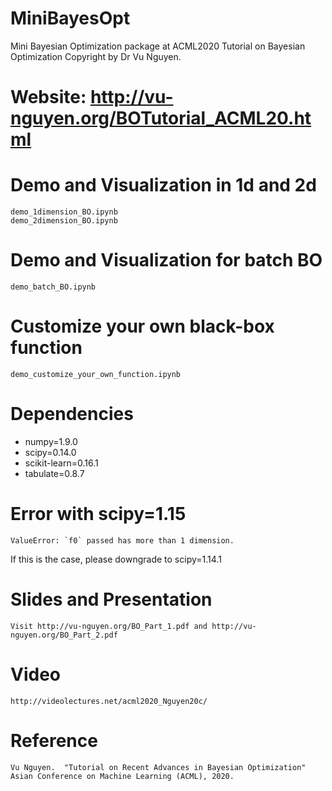 # MiniBayesOpt
Mini Bayesian Optimization package at ACML2020 Tutorial on Bayesian Optimization
Copyright by Dr Vu Nguyen.

# Website: http://vu-nguyen.org/BOTutorial_ACML20.html

# Demo and Visualization in 1d and 2d
```
demo_1dimension_BO.ipynb
demo_2dimension_BO.ipynb
```

# Demo and Visualization for batch BO
```
demo_batch_BO.ipynb
```

# Customize your own black-box function
```
demo_customize_your_own_function.ipynb
```

# Dependencies
* numpy=1.9.0
* scipy=0.14.0
* scikit-learn=0.16.1
* tabulate=0.8.7

# Error with scipy=1.15
```
ValueError: `f0` passed has more than 1 dimension.
```
If this is the case, please downgrade to scipy=1.14.1

# Slides and Presentation
```
Visit http://vu-nguyen.org/BO_Part_1.pdf and http://vu-nguyen.org/BO_Part_2.pdf
```

# Video
```
http://videolectures.net/acml2020_Nguyen20c/
```

# Reference
```
Vu Nguyen.  "Tutorial on Recent Advances in Bayesian Optimization" Asian Conference on Machine Learning (ACML), 2020.
```
